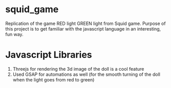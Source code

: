 # squid_game
Replication of the game RED light GREEN light from Squid game.
Purpose of this project is to get familiar with the javascript language in an interesting, fun way.
# Javascript Libraries
1. Threejs for rendering the 3d image of the doll is a cool feature
2. Used GSAP for automations as well (for the smooth turning of the doll when the light goes from red to green)
